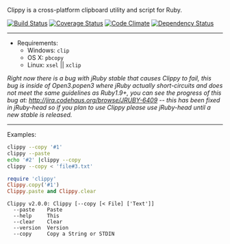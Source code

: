Clippy is a  cross-platform clipboard utility and script for Ruby.

[![Build Status](https://travis-ci.org/envygeeks/clippy.png?branch=master)](https://travis-ci.org/envygeeks/clippy) [![Coverage Status](https://coveralls.io/repos/envygeeks/clippy/badge.png?branch=master)](https://coveralls.io/r/envygeeks/clippy) [![Code Climate](https://codeclimate.com/github/envygeeks/clippy.png)](https://codeclimate.com/github/envygeeks/clippy) [![Dependency Status](https://gemnasium.com/envygeeks/clippy.png)](https://gemnasium.com/envygeeks/clippy)

---
* Requirements:
  * Windows: `clip`
  * OS X: `pbcopy`
  * Linux: `xsel` || `xclip`

*Right now there is a bug with jRuby stable that causes Clippy to fail, this bug is inside of Open3.popen3 where jRuby actually short-circuits and does not meet the same guidelines as Ruby1.9+, you can see the progress of this bug at: http://jira.codehaus.org/browse/JRUBY-6409 -- this has been fixed in jRuby-head so if you plan to use Clippy please use jRuby-head until a new stable is released.*

---
Examples:

```bash
clippy --copy '#1'
clippy --paste
echo '#2' |clippy --copy
clippy --copy < 'file#3.txt'
```

```ruby
require 'clippy'
Clippy.copy('#1')
Clippy.paste and Clippy.clear
```

```
Clippy v2.0.0: Clippy [--copy [< File] ['Text']]
  --paste    Paste
  --help     This
  --clear    Clear
  --version  Version
  --copy     Copy a String or STDIN
```
